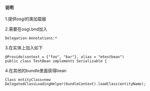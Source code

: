 #### 说明

1.提供osgi的类加载器



2.需要在osgi.bnd加入

    Delegation-Annotations:*

3.在实体上加入如下

    @Provide(context = {"foo", "bar"}, alias = "mtestbean")
    public class TestBean implements Serializable {

4.在其他的bundle里面获得bean

    Class entityClass=new DelegatedClassLoadingHelper(bundleContext).loadClass(entityName);
